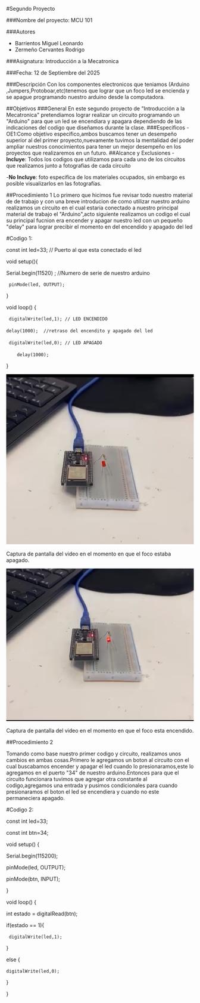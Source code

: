 #Segundo Proyecto

###Nombre del proyecto: MCU 101

###Autores
- Barrientos Miguel Leonardo
- Zermeño Cervantes Rodrigo

###Asignatura: Introducción a la Mecatronica

###Fecha: 12 de Septiembre del 2025

###Descripción
Con los componentes electronicos que teniamos (Arduino ,Jumpers,Protoboar,etc)tenemos que lograr que un foco led se encienda y se apague programando nuestro arduino desde la computadora.


##Objetivos
###General
En este segundo proyecto  de "Introducción a la Mecatronica" pretendiamos lograr realizar un circuito programando  un "Arduino"  para que un led se encendiara y apagara dependiendo de las indicaciones del codigo que diseñamos durante la clase.
###Especificos
-OE1:Como objetivo especifico,ambos buscamos tener un desempeño superior al del primer proyecto,nuevamente tuvimos la mentalidad del poder ampliar nuestros conocimientos para tener un mejor desempeño en los proyectos que realizaremos en un futuro.
##Alcance y Exclusiones
 -**Incluye**: Todos los codigos que utilizamos para cada uno de los circuitos que realizamos junto a fotografias de cada circuito

 -**No Incluye**: foto especifica de los materiales ocupados, sin embargo es posible visualizarlos en las fotografías.

##Procedimiento 1
Lo primero que hicimos fue revisar todo nuestro material  de de trabajo y con una breve introducion de como utilizar nuestro arduino realizamos un circuito en el cual estaria conectado a nuestro principal material de trabajo el "Arduino",acto siguiente realizamos un codigo el cual su principal fucnion era encender y apagar nuestro led con un pequeño "delay" para lograr precibir  el momento en del encendido y apagado del led

#Codigo 1:

const int led=33;  // Puerto al que esta conectado el led
 
void setup(){

   Serial.begin(11520)         ; //Numero de serie de nuestro arduino

     pinMode(led, OUTPUT);
 
 }
 
void loop() {            

     digitalWrite(led,1); // LED ENCENDIDO

    delay(1000);  //retraso del encendito y apagado del led

     digitalWrite(led,0); // LED APAGADO

        delay(1000);
 
  }


![Diagrama del sistema](recursos/imgs/AFocoapa.png)

Captura de pantalla del video en el momento en que el foco estaba apagado.


![Diagrama del sistema](recursos/imgs/AFocopre.png)

Captura de pantalla del video en el momento en que el foco esta encendido.

##Procedimiento 2

Tomando como base nuestro primer codigo y circuito, realizamos unos cambios en ambas cosas.Primero le agregamos un boton al circuito con el cual buscabamos encender y apagar el led cuando lo presionaramos,este lo agregamos en el puerto "34" de nuestro arduino.Entonces para que el circuito funcionara tuvimos que agregar otra constante al codigo,agregamos una entrada y pusimos condicionales para cuando presionaramos el boton el led se encendiera y cuando no este permaneciera apagado.

#Codigo 2:

const int led=33;

const int btn=34;
 
void setup() {

  Serial.begin(115200);

   pinMode(led, OUTPUT);

   pinMode(btn, INPUT);
 
 
}
 
void loop() {
  
  int estado = digitalRead(btn);
 
  if(estado == 1){
    
     digitalWrite(led,1);
  
  }

  else {

    digitalWrite(led,0);

  }
 
 
 
}
 
